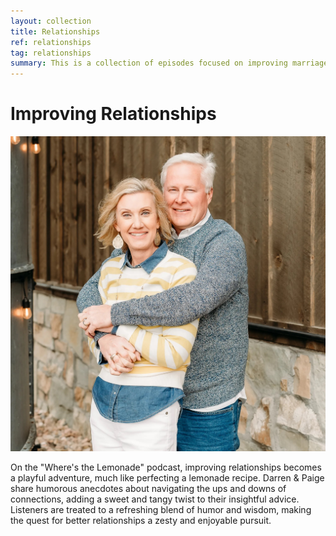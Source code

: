 ```yaml
---
layout: collection
title: Relationships
ref: relationships
tag: relationships
summary: This is a collection of episodes focused on improving marriage relationships.
---
```


# Improving Relationships

![relationships](./relationships.jpg)

On the "Where's the Lemonade" podcast, improving relationships becomes a playful adventure, much like perfecting a
lemonade recipe. Darren & Paige share humorous anecdotes about navigating the ups and downs of connections, adding a
sweet and tangy twist to their insightful advice. Listeners are treated to a refreshing blend of humor and wisdom,
making the quest for better relationships a zesty and enjoyable pursuit.

